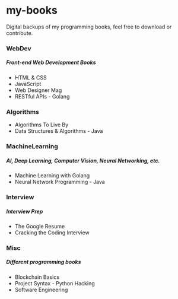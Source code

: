 # my-books
Digital backups of my programming books, feel free to download or contribute.

<h3>WebDev</h3>
<h5>Front-end Web Development Books</h5>
<ul>
	<li>HTML & CSS</li>
	<li>JavaScript</li>
	<li>Web Designer Mag</li>
	<li>RESTful APIs - Golang</li>
</ul>

<h3>Algorithms</h3>
<ul>
	<li>Algorithms To Live By</li>
	<li>Data Structures & Algorithms - Java</li>
</ul>

<h3>MachineLearning</h3>
<h5>AI, Deep Learning, Computer Vision, Neural Networking, etc.</h5>
<ul>
	<li>Machine Learning with Golang</li>
	<li>Neural Network Programming - Java</li>
</ul>

<h3>Interview</h3>
<h5>Interview Prep</h5>
<ul>
	<li>The Google Resume</li>
	<li>Cracking the Coding Interview</li>
</ul>

<h3>Misc</h3>
<h5>Different programming books</h5>
<ul>
	<li>Blockchain Basics</li>
	<li>Project Syntax - Python Hacking</li>
	<li>Software Engineering</li>
</ul>
